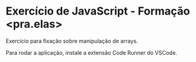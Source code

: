 # Exercício de JavaScript - Formação <pra.elas>

Exercício para fixação sobre manipulação de arrays.

Para rodar a aplicação, instale a extensão Code Runner do VSCode.
